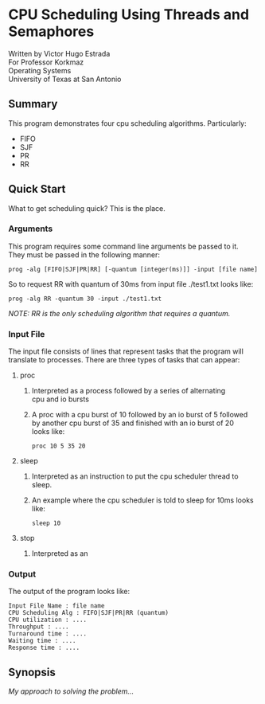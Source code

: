 # CPU Scheduling Using Threads and Semaphores

Written by Victor Hugo Estrada  
For Professor Korkmaz  
Operating Systems  
University of Texas at San Antonio

## Summary

This program demonstrates four cpu scheduling algorithms. Particularly:

* FIFO
* SJF
* PR
* RR

## Quick Start

What to get scheduling quick? This is the place.

### Arguments

This program requires some command line arguments be passed to it.  
They must be passed in the following manner:

`prog -alg [FIFO|SJF|PR|RR] [-quantum [integer(ms)]] -input [file name]`

So to request RR with quantum of 30ms from input file ./test1.txt looks like:

`prog -alg RR -quantum 30 -input ./test1.txt`

*NOTE: RR is the only scheduling algorithm that requires a quantum.*

### Input File

The input file consists of lines that represent tasks that the program will
translate to processes.  There are three types of tasks that can appear:

1. proc

   1. Interpreted as a process followed by a series of alternating  
      cpu and io bursts
      
   1. A proc with a cpu burst of 10 followed by an io burst of 5 followed  
      by another cpu burst of 35 and finished with an io burst of 20  
      looks like:  
      
      `proc 10 5 35 20`
      
1. sleep

   1. Interpreted as an instruction to put the cpu scheduler thread to sleep.
   1. An example where the cpu scheduler is told to sleep for 10ms looks like:
   
      `sleep 10`
      
1. stop
   1. Interpreted as an 

### Output

The output of the program looks like:
```
Input File Name : file name
CPU Scheduling Alg : FIFO|SJF|PR|RR (quantum)
CPU utilization : ....
Throughput : ....
Turnaround time : ....
Waiting time : ....
Response time : ....
```


## Synopsis

*My approach to solving the problem...*




